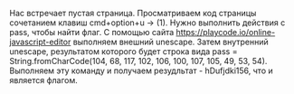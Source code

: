Нас встречает пустая страница. 
Просматриваем код страницы сочетанием клавиш cmd+option+u -> (1).
Нужно выполнить действия с pass, чтобы найти флаг. 
С помощью сайта https://playcode.io/online-javascript-editor выполняем внешний unescape. 
Затем внутренний unescape, результатом которого будет строка вида pass = String.fromCharCode(104, 68, 117, 102, 106, 100, 107, 105, 49, 53, 54).
Выполняем эту команду и получаем резудльтат - hDufjdki156, что и является флагом.
